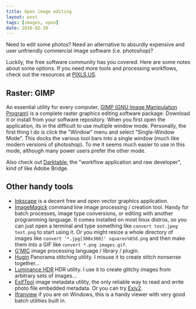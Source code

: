 ```yaml
---
title: Open image editing
layout: post
tags: [images, open]
date: 2016-02-30
---
```


Need to edit some photos? Need an alternative to absurdly expensive and user unfriendly commercial image software (i.e. photoshop)?

Luckily, the free software community has you covered. Here are some notes about some options. If you need more tools and processing workflows, check out the resources at [PIXLS.US](https://pixls.us/software/).

## Raster: GIMP

An essential utility for every computer, [GIMP (GNU Image Manipulation Program)](https://www.gimp.org/) is a complete raster graphics editing software package.
Download it or install from your software repository.
When you first open the application, its in the difficult to use multiple window mode. 
Personally, the first thing I do is click the "Window" menu and select "Single-Window Mode". 
This docks the various tool bars into a single window (much like modern versions of photoshop). To me it seems much easier to use in this mode, although many power users prefer the other mode. 

Also check out [Darktable](https://www.darktable.org/), the "workflow application and raw developer", kind of like Adobe Bridge.

## Other handy tools

- [Inkscape](https://inkscape.org/en/) is a decent free and open vector graphics application. 
- [ImageMagick](http://www.imagemagick.org) command line image processing / creation tool. Handy for batch processes, image type conversions, or editing with another programming language. It comes installed on most linux distros, so you can just open a terminal and type something like `convert test.jpeg test.png` to start using it. Or you might resize a whole directory of images like `convert '*.jpg[300x300]' squares%03d.png` and then make them into a GIF like `convert *.png images.gif`.
- [G'MIC](http://gmic.eu/) image processing language / library / plugin. 
- [Hugin](http://hugin.sourceforge.net/) Panorama stitching utility. I misuse it to create stitch nonsense together... 
- [Luminance HDR](http://qtpfsgui.sourceforge.net/) HDR utility. I use it to create glitchy images from arbitrary sets of images... 
- [ExifTool](http://www.sno.phy.queensu.ca/~phil/exiftool/) image metadata utility, the only reliable way to read and write photo file embedded metadata. Or you can try [Exiv2](http://www.exiv2.org/index.html).
- [Ifranview](http://www.irfanview.com/) if you are on Windows, this is a handy viewer with very good batch utilities built in. 



